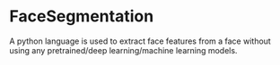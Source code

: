 # FaceSegmentation
A python language is used to extract face features from a face without using any pretrained/deep learning/machine learning models.
